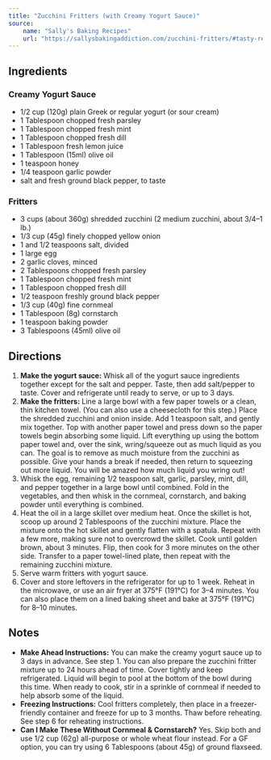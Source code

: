 ```yaml
---
title: "Zucchini Fritters (with Creamy Yogurt Sauce)"
source:
    name: "Sally's Baking Recipes"
    url: "https://sallysbakingaddiction.com/zucchini-fritters/#tasty-recipes-121108"
---
```


## Ingredients

### Creamy Yogurt Sauce

- 1/2 cup (120g) plain Greek or regular yogurt (or sour cream)
- 1 Tablespoon chopped fresh parsley
- 1 Tablespoon chopped fresh mint
- 1 Tablespoon chopped fresh dill
- 1 Tablespoon fresh lemon juice
- 1 Tablespoon (15ml) olive oil
- 1 teaspoon honey
- 1/4 teaspoon garlic powder
- salt and fresh ground black pepper, to taste

### Fritters

- 3 cups (about 360g) shredded zucchini (2 medium zucchini, about 3/4–1 lb.)
- 1/3 cup (45g) finely chopped yellow onion
- 1 and 1/2 teaspoons salt, divided
- 1 large egg
- 2 garlic cloves, minced
- 2 Tablespoons chopped fresh parsley
- 1 Tablespoon chopped fresh mint
- 1 Tablespoon chopped fresh dill
- 1/2 teaspoon freshly ground black pepper
- 1/3 cup (40g) fine cornmeal
- 1 Tablespoon (8g) cornstarch
- 1 teaspoon baking powder
- 3 Tablespoons (45ml) olive oil

## Directions

1. **Make the yogurt sauce:** Whisk all of the yogurt sauce ingredients together except for the salt and pepper. Taste, then add salt/pepper to taste. Cover and refrigerate until ready to serve, or up to 3 days.
1. **Make the fritters:** Line a large bowl with a few paper towels or a clean, thin kitchen towel. (You can also use a cheesecloth for this step.) Place the shredded zucchini and onion inside. Add 1 teaspoon salt, and gently mix together. Top with another paper towel and press down so the paper towels begin absorbing some liquid. Lift everything up using the bottom paper towel and, over the sink, wring/squeeze out as much liquid as you can. The goal is to remove as much moisture from the zucchini as possible. Give your hands a break if needed, then return to squeezing out more liquid. You will be amazed how much liquid you wring out!
1. Whisk the egg, remaining 1/2 teaspoon salt, garlic, parsley, mint, dill, and pepper together in a large bowl until combined. Fold in the vegetables, and then whisk in the cornmeal, cornstarch, and baking powder until everything is combined.
1. Heat the oil in a large skillet over medium heat. Once the skillet is hot, scoop up around 2 Tablespoons of the zucchini mixture. Place the mixture onto the hot skillet and gently flatten with a spatula. Repeat with a few more, making sure not to overcrowd the skillet. Cook until golden brown, about 3 minutes. Flip, then cook for 3 more minutes on the other side. Transfer to a paper towel-lined plate, then repeat with the remaining zucchini mixture.
1. Serve warm fritters with yogurt sauce.
1. Cover and store leftovers in the refrigerator for up to 1 week. Reheat in the microwave, or use an air fryer at 375°F (191°C) for 3–4 minutes. You can also place them on a lined baking sheet and bake at 375°F (191°C) for 8–10 minutes.

## Notes

- **Make Ahead Instructions:** You can make the creamy yogurt sauce up to 3 days in advance. See step 1. You can also prepare the zucchini fritter mixture up to 24 hours ahead of time. Cover tightly and keep refrigerated. Liquid will begin to pool at the bottom of the bowl during this time. When ready to cook, stir in a sprinkle of cornmeal if needed to help absorb some of the liquid.
- **Freezing Instructions:** Cool fritters completely, then place in a freezer-friendly container and freeze for up to 3 months. Thaw before reheating. See step 6 for reheating instructions.
- **Can I Make These Without Cornmeal & Cornstarch?** Yes. Skip both and use 1/2 cup (62g) all-purpose or whole wheat flour instead. For a GF option, you can try using 6 Tablespoons (about 45g) of ground flaxseed.
